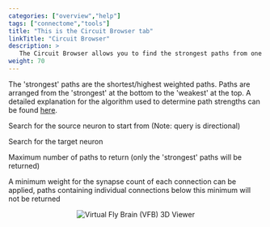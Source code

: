 ```yaml
---
categories: ["overview","help"]
tags: ["connectome","tools"]
title: "This is the Circuit Browser tab"
linkTitle: "Circuit Browser"
description: >
   The Circuit Browser allows you to find the strongest paths from one neuron (the source neuron) to another (the target neuron). 
weight: 70
---
```

<link rel="stylesheet" href="https://v2.virtualflybrain.org/org.geppetto.frontend/geppetto/node_modules/@geppettoengine/geppetto-client/geppetto-client/style/css/gpt-icons.css">

The 'strongest' paths are the shortest/highest weighted paths. Paths are arranged from the 'strongest' at the bottom to the 'weakest' at the top. A detailed explanation for the algorithm used to determine path strengths can be found [here](https://github.com/VirtualFlyBrain/graph_queries/blob/main/weighted_path.md).

<i class="fas fa-dot-circle"></i>   Search for the source neuron to start from (Note: query is directional)
    
<i class="fa fa-map-marker"></i>   Search for the target neuron
    
<i class="fas fa-arrows-alt-h"></i>   Maximum number of paths to return (only the 'strongest' paths will be returned)
    
<i class="fa fa-balance-scale"></i>   A minimum weight for the synapse count of each connection can be applied, paths containing individual connections below this minimum will not be returned


<p align="center">
  <img src="https://v2.virtualflybrain.org/org.geppetto.frontend/geppetto/build/circuit1.png" alt="Virtual Fly Brain (VFB) 3D Viewer" style="max-width=50%" />
</p>
